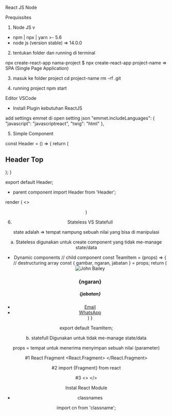 React JS Node

Prequissites

1. Node JS v

- npm | npx | yarn >- 5.6
- node js (version stable) => 14.0.0

2. tentukan folder dan running di terminal

npx create-react-app nama-project
$ npx create-react-app project-name => SPA (Single Page Application)

3. masuk ke folder project
   cd project-name
   rm -rf .git

4. running project
   npm start

Editor VSCode

- Install Plugin kebutuhan ReactJS

add settings emmet di open setting json
"emmet.includeLanguages": {
"javascript": "javascriptreact",
"twig": "html"
},

5. Simple Component

const Header = () => {
return (

<div className='header-top'>
<div className='container'>
<h2>Header Top</h2>
</div>
</div>
);
}

export default Header;

- parent component
  import Header from 'Header';

render (
<>

<Header />
<Banner />
<Footer />
</>
)

6. Stateless VS Statefull

state adalah => tempat nampung sebuah nilai yang bisa di manipulasi

a. Stateless
digunakan untuk create component yang tidak me-manage state/data

- Dynamic components
  // child component
  const TeamItem = (props) => {
  // destructuring array
  const { gambar, ngaran, jabatan } = props;
  return (
  <div className="say-hi-item">
  <div className="say-hi__img">
  <img className="say-hi__img__el" src={gambar alt="John Bailey" />
  </div>
  <div className="say-hi__txt">
  <h3 className="say-hi__nm">{ngaran}</h3>
  <h5 className="say-hi__pstn">{jabatan}</h5>
  </div>
  <div className="say-hi__sosmed">
  <li classname="say-hi__sosmed__item">
  <a className="say-hi__somed__lnk--email" href="#">Email</a>
  </li>
  <li classname="say-hi__sosmed__item">
  <a className="say-hi__somed__lnk--whatsapp" href="#">WhatsApp</a>
  </li>
  </div>
  )
  }

export default TeamItem;

b. statefull
Digunakan untuk tidak me-manage state/data

props = tempat untuk menerima menyimpan sebuah nilai (parameter)

#1
React Fragment
<React.Fragment>
</React.Fragment>

#2 import {Fragment} from react
<Fragment>
</Fragment>

#3
<>
</>

Instal React Module

- classnames

import cn from 'classname';
